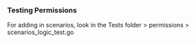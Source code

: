### Testing Permissions

For adding in scenarios, look in the Tests folder > permissions > scenarios_logic_test.go